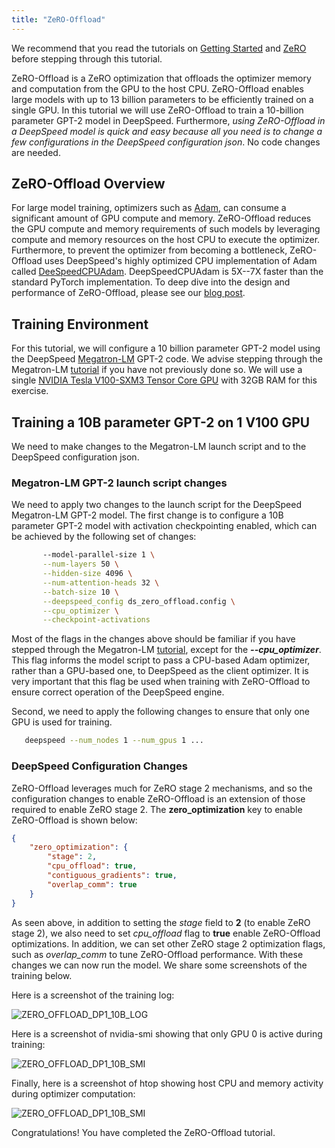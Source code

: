 ```yaml
---
title: "ZeRO-Offload"
---
```

We recommend that you read the tutorials on [Getting Started](/getting-started/)  and [ZeRO](/tutorials/zero/) before stepping through this tutorial.

ZeRO-Offload is a ZeRO optimization that offloads the optimizer memory and computation from the GPU to the host CPU. ZeRO-Offload enables large models with up to 13 billion parameters to be efficiently trained on a single GPU. In this tutorial we will use ZeRO-Offload to train a 10-billion parameter GPT-2 model in DeepSpeed. Furthermore, *using ZeRO-Offload in a DeepSpeed model is quick and easy because all you need is to change a few configurations in the DeepSpeed configuration json*. No code changes are needed.

## ZeRO-Offload Overview
For large model training, optimizers such as [Adam](https://arxiv.org/abs/1412.6980), can consume a significant amount of GPU compute and memory. ZeRO-Offload reduces the GPU compute and memory requirements of such models by leveraging compute and memory resources on the host CPU  to execute the optimizer. Furthermore, to prevent the optimizer from becoming a bottleneck, ZeRO-Offload uses DeepSpeed's highly optimized CPU implementation of Adam called [DeeSpeedCPUAdam](https://github.com/microsoft/DeepSpeed/tree/master/deepspeed/ops/adam). DeepSpeedCPUAdam is 5X--7X faster than the standard PyTorch implementation. To deep dive into the design and performance of ZeRO-Offload, please see our [blog post](https://www.microsoft.com/en-us/research/blog/deepspeed-extreme-scale-model-training-for-everyone/#toc-heading-3).

## Training Environment
For this tutorial, we will configure a 10 billion parameter GPT-2 model using the DeepSpeed [Megatron-LM](https://github.com/microsoft/DeepSpeedExamples/tree/master/Megatron-LM) GPT-2 code. We advise stepping through the Megatron-LM [tutorial](/tutorials/megatron/) if you have not previously done so. We will use a single [NVIDIA Tesla V100-SXM3 Tensor Core GPU](https://www.nvidia.com/en-us/data-center/v100/) with 32GB RAM for this exercise.

## Training a 10B parameter GPT-2 on 1 V100 GPU
We need to make changes to the Megatron-LM launch script and to the DeepSpeed configuration json.

### Megatron-LM GPT-2 launch script changes
We need to apply two changes to the launch script for the DeepSpeed Megatron-LM GPT-2 model. The first change is to configure a 10B parameter GPT-2 model with activation checkpointing enabled, which can be achieved by the following set of changes:

```bash
       --model-parallel-size 1 \
       --num-layers 50 \
       --hidden-size 4096 \
       --num-attention-heads 32 \
       --batch-size 10 \
       --deepspeed_config ds_zero_offload.config \
       --cpu_optimizer \
       --checkpoint-activations
```

Most of the flags in the changes above should be familiar if you have stepped through the Megatron-LM [tutorial](/tutorials/megatron/), except for the **_--cpu_optimizer_**. This flag informs the model script to pass a CPU-based Adam optimizer, rather than a GPU-based one, to DeepSpeed as the client optimizer. It is very important that this flag be used when training with ZeRO-Offload to ensure correct operation of the DeepSpeed engine.  

Second, we need to apply the following changes to ensure that only one GPU is used for training.
```bash
   deepspeed --num_nodes 1 --num_gpus 1 ...
```

### DeepSpeed Configuration Changes
ZeRO-Offload leverages much for ZeRO stage 2 mechanisms, and so the configuration changes to enable ZeRO-Offload is an extension of those required to enable ZeRO stage 2. The **zero_optimization** key to enable ZeRO-Offload is shown below:

```json
{
    "zero_optimization": {
        "stage": 2,
        "cpu_offload": true,
        "contiguous_gradients": true,
        "overlap_comm": true
    }
}
```

As seen above, in addition to setting the _stage_ field to **2** (to enable ZeRO stage 2), we also need to set _cpu_offload_ flag to **true** enable ZeRO-Offload optimizations. In addition, we can  set other ZeRO stage 2 optimization flags, such as _overlap_comm_ to tune ZeRO-Offload performance.  With these changes we can now run the model. We share some screenshots of the training below.

Here is a screenshot of the training log:

![ZERO_OFFLOAD_DP1_10B_LOG](/assets/images/zero_offload_dp1_10B_log.png)

Here is a screenshot of nvidia-smi showing that only GPU 0 is active during training:

![ZERO_OFFLOAD_DP1_10B_SMI](/assets/images/zero_offload_dp1_10B_smi.png)

Finally, here is a screenshot of htop showing host CPU and memory activity during optimizer computation:

![ZERO_OFFLOAD_DP1_10B_SMI](/assets/images/zero_offload_dp1_10B_cpu.png)

Congratulations! You have completed the ZeRO-Offload tutorial.

